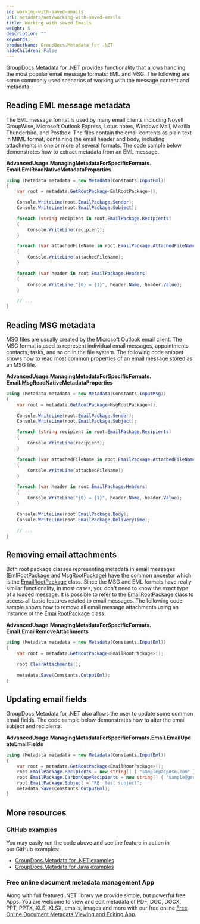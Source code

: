```yaml
---
id: working-with-saved-emails
url: metadata/net/working-with-saved-emails
title: Working with saved Emails
weight: 5
description: ""
keywords: 
productName: GroupDocs.Metadata for .NET
hideChildren: False
---
```

GroupDocs.Metadata for .NET provides functionality that allows handling the most popular email message formats: EML and MSG. The following are some commonly used scenarios of working with the message content and metadata.

## Reading EML message metadata

The EML message format is used by many email clients including Novell GroupWise, Microsoft Outlook Express, Lotus notes, Windows Mail, Mozilla Thunderbird, and Postbox. The files contain the email contents as plain text in MIME format, containing the email header and body, including attachments in one or more of several formats. The code sample below demonstrates how to extract metadata from an EML message.

**AdvancedUsage.ManagingMetadataForSpecificFormats.<WBR>Email.EmlReadNativeMetadataProperties**

```csharp
using (Metadata metadata = new Metadata(Constants.InputEml))
{
	var root = metadata.GetRootPackage<EmlRootPackage>();

	Console.WriteLine(root.EmailPackage.Sender);
	Console.WriteLine(root.EmailPackage.Subject);

	foreach (string recipient in root.EmailPackage.Recipients)
	{
		Console.WriteLine(recipient);
	}

	foreach (var attachedFileName in root.EmailPackage.AttachedFileNames)
	{
		Console.WriteLine(attachedFileName);
	}

	foreach (var header in root.EmailPackage.Headers)
	{
		Console.WriteLine("{0} = {1}", header.Name, header.Value);
	}

	// ...
}
```

## Reading MSG metadata

MSG files are usually created by the Microsoft Outlook email client. The MSG format is used to represent individual email messages, appointments, contacts, tasks, and so on in the file system. The following code snippet shows how to read most common properties of an email message stored as an MSG file.

**AdvancedUsage.ManagingMetadataForSpecificFormats.<WBR>Email.MsgReadNativeMetadataProperties**

```csharp
using (Metadata metadata = new Metadata(Constants.InputMsg))
{
	var root = metadata.GetRootPackage<MsgRootPackage>();

	Console.WriteLine(root.EmailPackage.Sender);
	Console.WriteLine(root.EmailPackage.Subject);

	foreach (string recipient in root.EmailPackage.Recipients)
	{
		Console.WriteLine(recipient);
	}

	foreach (var attachedFileName in root.EmailPackage.AttachedFileNames)
	{
		Console.WriteLine(attachedFileName);
	}

	foreach (var header in root.EmailPackage.Headers)
	{
		Console.WriteLine("{0} = {1}", header.Name, header.Value);
	}

	Console.WriteLine(root.EmailPackage.Body);
	Console.WriteLine(root.EmailPackage.DeliveryTime);

	// ...
}
```

## Removing email attachments

Both root package classes representing metadata in email messages ([EmlRootPackage](https://apireference.groupdocs.com/net/metadata/groupdocs.metadata.formats.email/emlrootpackage) and [MsgRootPackage](https://apireference.groupdocs.com/net/metadata/groupdocs.metadata.formats.email/msgrootpackage)) have the common ancestor which is the [EmailRootPackage](https://apireference.groupdocs.com/net/metadata/groupdocs.metadata.formats.email/emailrootpackage) class. Since the MSG and EML formats have really similar functionality, in most cases, you don't need to know the exact type of a loaded message. It is possible to refer to the [EmailRootPackage](https://apireference.groupdocs.com/net/metadata/groupdocs.metadata.formats.email/emailrootpackage) class to access all basic features related to email messages. The following code sample shows how to remove all email message attachments using an instance of the [EmailRootPackage](https://apireference.groupdocs.com/net/metadata/groupdocs.metadata.formats.email/emailrootpackage) class.

**AdvancedUsage.ManagingMetadataForSpecificFormats.<WBR>Email.EmailRemoveAttachments**

```csharp
using (Metadata metadata = new Metadata(Constants.InputEml))
{
	var root = metadata.GetRootPackage<EmailRootPackage>();

	root.ClearAttachments();

	metadata.Save(Constants.OutputEml);
}
```

## Updating email fields

GroupDocs.Metadata for .NET also allows the user to update some common email fields. The code sample below demonstrates how to alter the email subject and recipients.

**AdvancedUsage.ManagingMetadataForSpecificFormats.Email.EmailUpdateEmailFields**

```csharp
using (Metadata metadata = new Metadata(Constants.InputEml))
{
    var root = metadata.GetRootPackage<EmailRootPackage>();
    root.EmailPackage.Recipients = new string[] { "sample@aspose.com" };
    root.EmailPackage.CarbonCopyRecipients = new string[] { "sample@groupdocs.com" };
    root.EmailPackage.Subject = "RE: test subject";
    metadata.Save(Constants.OutputEml);
}
```

## More resources
### GitHub examples
You may easily run the code above and see the feature in action in our GitHub examples:
*   [GroupDocs.Metadata for .NET examples](https://github.com/groupdocs-metadata/GroupDocs.Metadata-for-.NET)    
*   [GroupDocs.Metadata for Java examples](https://github.com/groupdocs-metadata/GroupDocs.Metadata-for-Java)    

### Free online document metadata management App
Along with full featured .NET library we provide simple, but powerful free Apps.
You are welcome to view and edit metadata of PDF, DOC, DOCX, PPT, PPTX, XLS, XLSX, emails, images and more with our free online [Free Online Document Metadata Viewing and Editing App](https://products.groupdocs.app/metadata).
